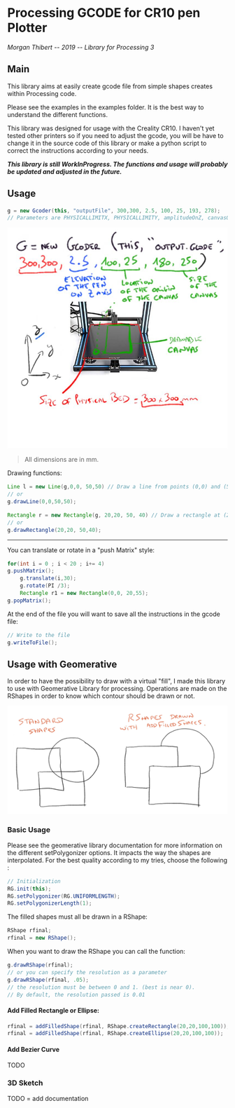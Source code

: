 # Processing GCODE for CR10 pen Plotter

_Morgan Thibert -- 2019 -- Library for Processing 3_

## Main

This library aims at easily create gcode file from simple shapes creates within Processing code.

Please see the examples in the examples folder. It is the best way to understand the different functions.

This library was designed for usage with the Creality CR10. I haven't yet tested other printers so if you need to adjust the gcode, you will be have to change it in the source code of this library or make a python script to correct the instructions according to your needs.

***This library is still WorkInProgress. The functions and usage will probably be updated and adjusted in the future.***

## Usage


```java
g = new Gcoder(this, "outputFile", 300,300, 2.5, 100, 25, 193, 278);
// Parameters are PHYSICALLIMITX, PHYSICALLIMITY, amplitudeOnZ, canvasOriginX, canvasOriginY, canvasWidth, canvasHeight
```

![Gcoder Init](./img/gcoder.jpg)

> All dimensions are in mm.

Drawing functions:

```java
Line l = new Line(g,0,0, 50,50) // Draw a line from points (0,0) and (50,50)
// or
g.drawLine(0,0,50,50);
```

```java
Rectangle r = new Rectangle(g, 20,20, 50, 40) // Draw a rectangle at (20,20) and of dimensions 50x40mm
// or
g.drawRectangle(20,20, 50,40);
```

___


You can translate or rotate in a "push Matrix" style:

```java
for(int i = 0 ; i < 20 ; i+= 4)
g.pushMatrix();
    g.translate(i,30);
    g.rotate(PI /3);
    Rectangle r1 = new Rectangle(0,0, 20,55);
g.popMatrix();
```

At the end of the file you will want to save all the instructions in the gcode file:
```java
// Write to the file
g.writeToFile();
```


## Usage with Geomerative

In order to have the possibility to draw with a virtual "fill", I made this library to use with Geomerative Library for processing. Operations are made on the RShapes in order to know which contour should be drawn or not.

![filled Shapes](./img/filledShapes.jpg)


### Basic Usage

Please see the geomerative library documentation for more information on the different setPolygonizer options. It impacts the way the shapes are interpolated.
For the best quality according to my tries, choose the following :

```java
// Initialization
RG.init(this);
RG.setPolygonizer(RG.UNIFORMLENGTH);
RG.setPolygonizerLength(1);
```

The filled shapes must all be drawn in a RShape:

```java
RShape rfinal;
rfinal = new RShape();
```

When you want to draw the RShape you can call the function:
```java
g.drawRShape(rfinal);
// or you can specify the resolution as a parameter
g.drawRShape(rfinal, .05);
// the resolution must be between 0 and 1. (best is near 0).
// By default, the resolution passed is 0.01
```

#### Add Filled Rectangle or Ellipse:

```java
rfinal = addFilledShape(rfinal, RShape.createRectangle(20,20,100,100));
rfinal = addFilledShape(rfinal, RShape.createEllipse(20,20,100,100));
```

#### Add Bezier Curve
<!-- a faire -->
TODO

### 3D Sketch
TODO = add documentation


